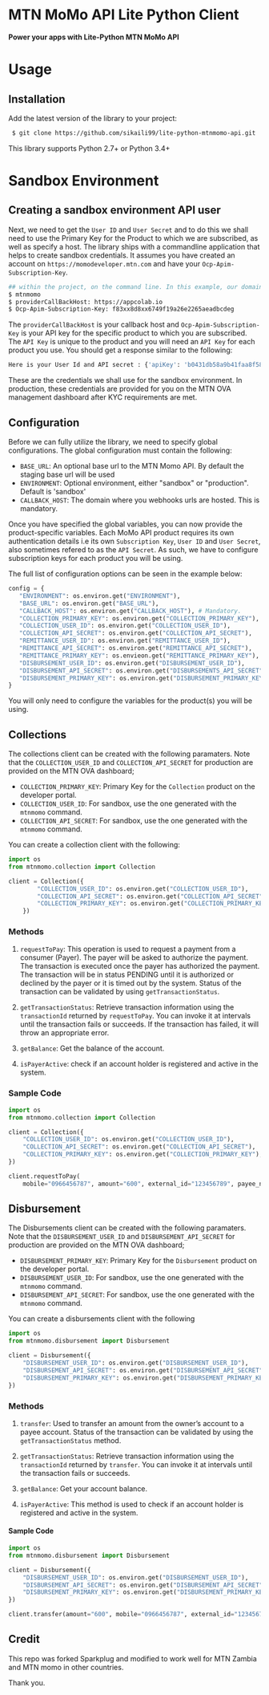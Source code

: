 # MTN MoMo API Lite Python Client</h1>

<strong>Power your apps with Lite-Python MTN MoMo API</strong>

# Usage

## Installation

Add the latest version of the library to your project:

```bash
 $ git clone https://github.com/sikaili99/lite-python-mtnmomo-api.git
```

This library supports Python 2.7+ or Python 3.4+

# Sandbox Environment

## Creating a sandbox environment API user 

Next, we need to get the `User ID` and `User Secret` and to do this we shall need to use the Primary Key for the Product to which we are subscribed, as well as specify a host. The library ships with a commandline application that helps to create sandbox credentials. It assumes you have created an account on `https://momodeveloper.mtn.com` and have your `Ocp-Apim-Subscription-Key`. 

```bash
## within the project, on the command line. In this example, our domain is akabbo.ug
$ mtnmomo
$ providerCallBackHost: https://appcolab.io
$ Ocp-Apim-Subscription-Key: f83xx8d8xx6749f19a26e2265aeadbcdeg
```

The `providerCallBackHost` is your callback host and `Ocp-Apim-Subscription-Key` is your API key for the specific product to which you are subscribed. The `API Key` is unique to the product and you will need an `API Key` for each product you use. You should get a response similar to the following:

```bash
Here is your User Id and API secret : {'apiKey': 'b0431db58a9b41faa8f5860230xxxxxx', 'UserId': '053c6dea-dd68-xxxx-xxxx-c830dac9f401'}
```

These are the credentials we shall use for the sandbox environment. In production, these credentials are provided for you on the MTN OVA management dashboard after KYC requirements are met.

## Configuration

Before we can fully utilize the library, we need to specify global configurations. The global configuration must contain the following:

* `BASE_URL`: An optional base url to the MTN Momo API. By default the staging base url will be used
* `ENVIRONMENT`: Optional environment, either "sandbox" or "production". Default is 'sandbox'
* `CALLBACK_HOST`: The domain where you webhooks urls are hosted. This is mandatory.

Once you have specified the global variables, you can now provide the product-specific variables. Each MoMo API product requires its own authentication details i.e its own `Subscription Key`, `User ID` and `User Secret`, also sometimes refered to as the `API Secret`. As such, we have to configure subscription keys for each product you will be using. 

The full list of configuration options can be seen in the example below:

 ```python
 config = {
    "ENVIRONMENT": os.environ.get("ENVIRONMENT"), 
    "BASE_URL": os.environ.get("BASE_URL"), 
    "CALLBACK_HOST": os.environ.get("CALLBACK_HOST"), # Mandatory.
    "COLLECTION_PRIMARY_KEY": os.environ.get("COLLECTION_PRIMARY_KEY"), 
    "COLLECTION_USER_ID": os.environ.get("COLLECTION_USER_ID"),
    "COLLECTION_API_SECRET": os.environ.get("COLLECTION_API_SECRET"),
    "REMITTANCE_USER_ID": os.environ.get("REMITTANCE_USER_ID"), 
    "REMITTANCE_API_SECRET": os.environ.get("REMITTANCE_API_SECRET"),
    "REMITTANCE_PRIMARY_KEY": os.envieon.get("REMITTANCE_PRIMARY_KEY"),
    "DISBURSEMENT_USER_ID": os.environ.get("DISBURSEMENT_USER_ID"), 
    "DISBURSEMENT_API_SECRET": os.environ.get("DISBURSEMENTS_API_SECRET"),
    "DISBURSEMENT_PRIMARY_KEY": os.environ.get("DISBURSEMENT_PRIMARY_KEY"), 
}
```

You will only need to configure the variables for the product(s) you will be using.

## Collections

The collections client can be created with the following paramaters. Note that the `COLLECTION_USER_ID` and `COLLECTION_API_SECRET` for production are provided on the MTN OVA dashboard;

* `COLLECTION_PRIMARY_KEY`: Primary Key for the `Collection` product on the developer portal.
* `COLLECTION_USER_ID`: For sandbox, use the one generated with the `mtnmomo` command.
* `COLLECTION_API_SECRET`: For sandbox, use the one generated with the `mtnmomo` command.

You can create a collection client with the following:

```python
import os
from mtnmomo.collection import Collection

client = Collection({
        "COLLECTION_USER_ID": os.environ.get("COLLECTION_USER_ID"),
        "COLLECTION_API_SECRET": os.environ.get("COLLECTION_API_SECRET"),
        "COLLECTION_PRIMARY_KEY": os.environ.get("COLLECTION_PRIMARY_KEY"),
    })
```

### Methods

1. `requestToPay`: This operation is used to request a payment from a consumer (Payer). The payer will be asked to authorize the payment. The transaction is executed once the payer has authorized the payment. The transaction will be in status PENDING until it is authorized or declined by the payer or it is timed out by the system. Status of the transaction can be validated by using `getTransactionStatus`.

2. `getTransactionStatus`: Retrieve transaction information using the `transactionId` returned by `requestToPay`. You can invoke it at intervals until the transaction fails or succeeds. If the transaction has failed, it will throw an appropriate error. 

3. `getBalance`: Get the balance of the account.

4. `isPayerActive`: check if an account holder is registered and active in the system.

### Sample Code

```python
import os
from mtnmomo.collection import Collection

client = Collection({
    "COLLECTION_USER_ID": os.environ.get("COLLECTION_USER_ID"),
    "COLLECTION_API_SECRET": os.environ.get("COLLECTION_API_SECRET"),
    "COLLECTION_PRIMARY_KEY": os.environ.get("COLLECTION_PRIMARY_KEY"),
})

client.requestToPay(
    mobile="0966456787", amount="600", external_id="123456789", payee_note="dd", payer_message="dd", currency="EUR")
```

## Disbursement

The Disbursements client can be created with the following paramaters. Note that the `DISBURSEMENT_USER_ID` and `DISBURSEMENT_API_SECRET` for production are provided on the MTN OVA dashboard;

* `DISBURSEMENT_PRIMARY_KEY`: Primary Key for the `Disbursement` product on the developer portal.
* `DISBURSEMENT_USER_ID`: For sandbox, use the one generated with the `mtnmomo` command.
* `DISBURSEMENT_API_SECRET`: For sandbox, use the one generated with the `mtnmomo` command.

You can create a disbursements client with the following

```python
import os
from mtnmomo.disbursement import Disbursement

client = Disbursement({
    "DISBURSEMENT_USER_ID": os.environ.get("DISBURSEMENT_USER_ID"),
    "DISBURSEMENT_API_SECRET": os.environ.get("DISBURSEMENT_API_SECRET"),
    "DISBURSEMENT_PRIMARY_KEY": os.environ.get("DISBURSEMENT_PRIMARY_KEY"),
})
```

### Methods

1. `transfer`: Used to transfer an amount from the owner’s account to a payee account. Status of the transaction can be validated by using the `getTransactionStatus` method.

2. `getTransactionStatus`: Retrieve transaction information using the `transactionId` returned by `transfer`. You can invoke it at intervals until the transaction fails or succeeds.

2. `getBalance`: Get your account balance.

3. `isPayerActive`: This method is used to check if an account holder is registered and active in the system.

#### Sample Code

```python
import os
from mtnmomo.disbursement import Disbursement

client = Disbursement({
    "DISBURSEMENT_USER_ID": os.environ.get("DISBURSEMENT_USER_ID"),
    "DISBURSEMENT_API_SECRET": os.environ.get("DISBURSEMENT_API_SECRET"),
    "DISBURSEMENT_PRIMARY_KEY": os.environ.get("DISBURSEMENT_PRIMARY_KEY"),
})

client.transfer(amount="600", mobile="0966456787", external_id="123456789", payee_note="dd",      payer_message="dd", currency="EUR")

```
## Credit 
This repo was forked <a hre="https://github.com/sparkplug">Sparkplug</a> and modified to work well for MTN Zambia and MTN momo in other countries.

Thank you.